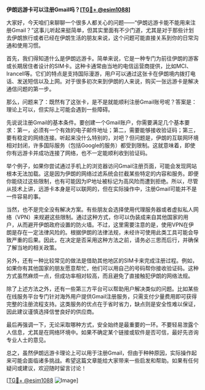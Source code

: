 **伊朗远游卡可以注册Gmail吗？[[TG💪+ @esim1088](https://t.me/s/esim1088)]**

大家好，今天咱们来聊聊一个很多人都关心的问题——“伊朗远游卡能不能用来注册Gmail？”这事儿听起来挺简单，但其实里面有不少门道，尤其是对于那些计划去伊朗旅行或者已经在伊朗生活的朋友来说，这个问题可能直接关系到你的日常沟通和使用习惯。

首先，我们得知道什么是伊朗远游卡。简单来说，它是一种专门为前往伊朗的游客或长期居住者设计的SIM卡。这种卡通常由当地的电信运营商提供，比如MCI、Irancell等。它们的特点是支持国际漫游，用户可以通过这张卡在伊朗境内拨打电话、发送短信以及上网。对于很多初次来到伊朗的人来说，购买一张远游卡是解决通信问题的第一步。

那么，问题来了：既然有了这张卡，是不是就能顺利注册Gmail账号呢？答案是：理论上可以，但实际上可能会遇到一些障碍。

先说说注册Gmail的基本条件。要创建一个Gmail账户，你需要满足几个基本要求：第一，必须有一个有效的电子邮件地址；第二，需要能够接收验证码；第三，要有稳定的网络连接。听起来没什么特别的，对吧？但问题是，伊朗的互联网环境相对封闭，许多国际服务（包括Google的服务）都受到限制。这就意味着，即使你有远游卡并成功连接了网络，也不一定能顺利收到验证码。

举个例子，如果你尝试通过手机上的浏览器访问Gmail注册页面，可能会发现网站根本无法加载。这是因为伊朗的网络过滤系统会拦截某些特定的内容和服务。即便你能绕过这些限制，也有可能因为IP地址被标记为高风险而遭到拒绝。所以，尽管从技术上讲，远游卡本身是可以联网的，但在实际操作中，注册Gmail可能并不是一件容易的事。

当然，也不是完全没有解决方案。有些朋友会选择使用代理服务器或者虚拟私人网络（VPN）来规避这些限制。通过这种方式，你可以伪装成来自其他国家的用户，从而避开伊朗政府设置的防火墙。不过，这里需要注意的是，使用VPN在伊朗是存在一定法律风险的。根据伊朗的法律法规，未经许可使用此类工具可能会导致严重的后果。因此，在决定是否采用这种方法之前，请务必三思而后行，并确保了解当地的相关政策。

另外，还有一种比较常见的做法是借助其他地区的SIM卡来完成注册过程。例如，如果你有其他国家的朋友愿意帮忙，他们可以用自己的号码帮你接收验证码。这种方式虽然麻烦一点，但成功率相对较高，而且避免了直接触犯伊朗的网络法规。

除了上述方法之外，还有一些第三方平台可以帮助用户解决类似的问题。比如某些在线服务平台专门针对海外用户提供Gmail注册服务，只需支付少量费用即可获得完整的注册流程支持。这类服务的优点在于省时省力，缺点则是安全性难以保证，因此建议谨慎选择信誉良好的供应商。

最后再强调一下，无论采取哪种方式，安全始终是最重要的一环。不要轻易泄露个人信息，尤其是在网络环境中。如果不确定某个链接或软件是否可信，最好先咨询专业人士的意见。

总之，虽然伊朗远游卡理论上可以用于注册Gmail，但由于种种原因，实际操作起来可能会面临诸多挑战。希望这篇文章能给大家带来一些启发和帮助。如果有任何疑问或建议，欢迎随时留言讨论！

[[TG💪+ @esim1088](https://t.me/s/esim1088) ![Image](https://i.postimg.cc/4NQfJmqS/Snipaste-2025-05-13-00-14-12.png)]